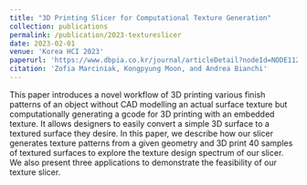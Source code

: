 ```yaml
---
title: "3D Printing Slicer for Computational Texture Generation"
collection: publications
permalink: /publication/2023-textureslicer
date: 2023-02-01
venue: 'Korea HCI 2023'
paperurl: 'https://www.dbpia.co.kr/journal/articleDetail?nodeId=NODE11229626'
citation: 'Zofia Marciniak, Kongpyung Moon, and Andrea Bianchi'
---
```


This paper introduces a novel workflow of 3D printing various finish patterns of an object without CAD modelling an actual surface texture but computationally generating a gcode for 3D printing with an embedded texture. It allows designers to easily convert a simple 3D surface to a textured surface they desire. In this paper, we describe how our slicer generates texture patterns from a given geometry and 3D print 40 samples of textured surfaces to explore the texture design spectrum of our slicer. We also present three applications to demonstrate the feasibility of our texture slicer.